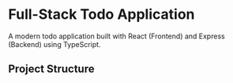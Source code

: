 # Full-Stack Todo Application

A modern todo application built with React (Frontend) and Express (Backend) using TypeScript.

## Project Structure

